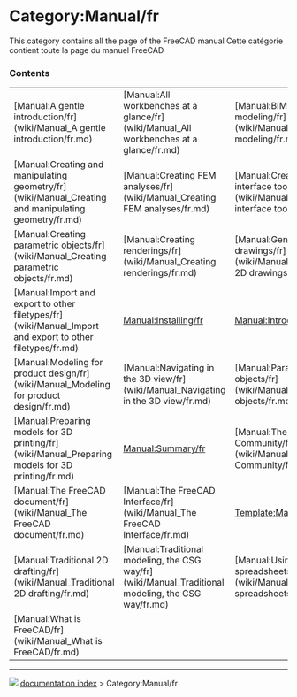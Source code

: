 # Category:Manual/fr
This category contains all the page of the FreeCAD manual Cette catégorie contient toute la page du manuel FreeCAD

### Contents

|     |     |     |
| --- | --- | --- |
| [Manual:A gentle introduction/fr](wiki/Manual_A gentle introduction/fr.md) | [Manual:All workbenches at a glance/fr](wiki/Manual_All workbenches at a glance/fr.md) | [Manual:BIM modeling/fr](wiki/Manual_BIM modeling/fr.md) |
| [Manual:Creating and manipulating geometry/fr](wiki/Manual_Creating and manipulating geometry/fr.md) | [Manual:Creating FEM analyses/fr](wiki/Manual_Creating FEM analyses/fr.md) | [Manual:Creating interface tools/fr](wiki/Manual_Creating interface tools/fr.md) |
| [Manual:Creating parametric objects/fr](wiki/Manual_Creating parametric objects/fr.md) | [Manual:Creating renderings/fr](wiki/Manual_Creating renderings/fr.md) | [Manual:Generating 2D drawings/fr](wiki/Manual_Generating 2D drawings/fr.md) |
| [Manual:Import and export to other filetypes/fr](wiki/Manual_Import and export to other filetypes/fr.md) | [Manual:Installing/fr](wiki/Manual_Installing/fr.md) | [Manual:Introduction/fr](wiki/Manual_Introduction/fr.md) |
| [Manual:Modeling for product design/fr](wiki/Manual_Modeling for product design/fr.md) | [Manual:Navigating in the 3D view/fr](wiki/Manual_Navigating in the 3D view/fr.md) | [Manual:Parametric objects/fr](wiki/Manual_Parametric objects/fr.md) |
| [Manual:Preparing models for 3D printing/fr](wiki/Manual_Preparing models for 3D printing/fr.md) | [Manual:Summary/fr](wiki/Manual_Summary/fr.md) | [Manual:The Community/fr](wiki/Manual_The Community/fr.md) |
| [Manual:The FreeCAD document/fr](wiki/Manual_The FreeCAD document/fr.md) | [Manual:The FreeCAD Interface/fr](wiki/Manual_The FreeCAD Interface/fr.md) | [Template:Manual:TOC/fr](wiki/Template_Manual_TOC/fr.md) |
| [Manual:Traditional 2D drafting/fr](wiki/Manual_Traditional 2D drafting/fr.md) | [Manual:Traditional modeling, the CSG way/fr](wiki/Manual_Traditional modeling, the CSG way/fr.md) | [Manual:Using spreadsheets/fr](wiki/Manual_Using spreadsheets/fr.md) |
| [Manual:What is FreeCAD/fr](wiki/Manual_What is FreeCAD/fr.md) |



---
![](images/Right_arrow.png) [documentation index](../README.md) > Category:Manual/fr

